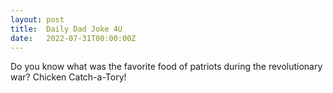 ```yaml
---
layout: post
title:  Daily Dad Joke 4U
date:   2022-07-31T00:00:00Z
---
```

Do you know what was the favorite food of patriots during the revolutionary war? Chicken Catch-a-Tory!
